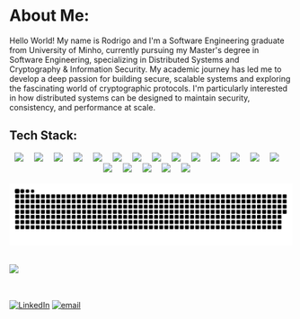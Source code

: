 # About Me:
Hello World! My name is Rodrigo and I'm a Software Engineering graduate from University of Minho, currently pursuing my Master's degree in Software Engineering, specializing  in Distributed Systems and Cryptography & Information Security.
My academic journey has led me to develop a deep passion for building secure, scalable systems and exploring the fascinating world of cryptographic protocols. I'm particularly interested in how distributed systems can be designed to maintain security, consistency, and performance at scale.


## Tech Stack:

<div align="center">
<img width="40px" style="padding-right:15px" src="https://cdn.jsdelivr.net/gh/devicons/devicon@latest/icons/c/c-original.svg" />
<img width="40px" style="padding-right:15px" src="https://cdn.jsdelivr.net/gh/devicons/devicon@latest/icons/html5/html5-original.svg" />
<img width="40px" style="padding-right:15px" src="https://cdn.jsdelivr.net/gh/devicons/devicon@latest/icons/css3/css3-original.svg" />
<img width="40px" style="padding-right:15px" src="https://cdn.jsdelivr.net/gh/devicons/devicon@latest/icons/java/java-original.svg" />
<img width="40px" style="padding-right:15px" src="https://cdn.jsdelivr.net/gh/devicons/devicon@latest/icons/javascript/javascript-original.svg" />
<img width="40px" style="padding-right:15px"  src="https://cdn.jsdelivr.net/gh/devicons/devicon@latest/icons/python/python-original.svg" />
<img width="40px" style="padding-right:15px" src="https://cdn.jsdelivr.net/gh/devicons/devicon@latest/icons/erlang/erlang-original.svg" />
<img  width="40px" style="padding-right:15px" src="https://cdn.jsdelivr.net/gh/devicons/devicon@latest/icons/haskell/haskell-original.svg" />
<img  width="40px" style="padding-right:15px" src="https://cdn.jsdelivr.net/gh/devicons/devicon@latest/icons/googlecloud/googlecloud-original.svg" />
<img width="40px" style="padding-right:15px" src="https://cdn.jsdelivr.net/gh/devicons/devicon@latest/icons/electron/electron-original.svg" />
<img width="40px" style="padding-right:15px" src="https://cdn.jsdelivr.net/gh/devicons/devicon@latest/icons/nodejs/nodejs-original-wordmark.svg" />
<img width="40px" style="padding-right:15px"  src="https://cdn.jsdelivr.net/gh/devicons/devicon@latest/icons/fastapi/fastapi-original.svg" />
<img width="40px" style="padding-right:15px"  src="https://cdn.jsdelivr.net/gh/devicons/devicon@latest/icons/react/react-original.svg" />
<img width="40px" style="padding-right:15px" src="https://cdn.jsdelivr.net/gh/devicons/devicon@latest/icons/mongodb/mongodb-original-wordmark.svg" />
<img width="40px" style="padding-right:15px" src="https://cdn.jsdelivr.net/gh/devicons/devicon@latest/icons/postgresql/postgresql-original-wordmark.svg" />
<img width="40px" style="padding-right:15px"  src="https://cdn.jsdelivr.net/gh/devicons/devicon@latest/icons/redis/redis-original-wordmark.svg" />
<img width="40px" style="padding-right:15px"  src="https://cdn.jsdelivr.net/gh/devicons/devicon@latest/icons/sqlite/sqlite-original.svg" />
<img width="40px" style="padding-right:15px" src="https://cdn.jsdelivr.net/gh/devicons/devicon@latest/icons/github/github-original.svg" />
<img width="40px" style="padding-right:15px" src="https://cdn.jsdelivr.net/gh/devicons/devicon@latest/icons/figma/figma-original.svg" />
</div>

<br/>



<picture>
  <source media="(prefers-color-scheme: dark)" srcset="https://raw.githubusercontent.com/RodG23/RodG23/output/github-snake-dark.svg" />
  <source media="(prefers-color-scheme: light)" srcset="https://raw.githubusercontent.com/RodG23/RodG23/output/github-snake.svg" />
  <img alt="github-snake" src="https://raw.githubusercontent.com/RodG23/RodG23/output/github-snake.svg" />
</picture>

<br/>
<br/>


![](https://quotes-github-readme.vercel.app/api?type=horizontal&theme=dark)

<br/>

[![LinkedIn](https://img.shields.io/badge/LinkedIn-%230077B5.svg?logo=linkedin&logoColor=white)](https://linkedin.com/in/rodg23) [![email](https://img.shields.io/badge/Email-D14836?logo=gmail&logoColor=white)](mailto:rodrigofegomes2003@gmail.com) 
